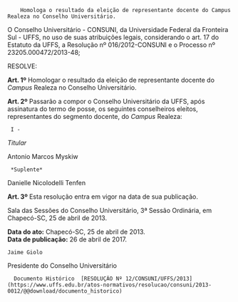         Homologa o resultado da eleição de representante docente do Campus Realeza no Conselho Universitário.  

O Conselho Universitário - CONSUNI, da Universidade Federal da Fronteira Sul - UFFS, no uso de suas atribuições legais, considerando o art. 17 do Estatuto da UFFS, a Resolução nº 016/2012-CONSUNI e o Processo nº 23205.000472/2013-48;

 RESOLVE:

 **Art. 1º** Homologar o resultado da eleição de representante docente do *Campus* Realeza no Conselho Universitário.

 **Art. 2º** Passarão a compor o Conselho Universitário da UFFS, após assinatura do termo de posse, os seguintes conselheiros eleitos, representantes do segmento docente, do *Campus* Realeza:

     I -

   *Titular*

   Antonio Marcos Myskiw

     *Suplente*

   Danielle Nicolodelli Tenfen

      

 **Art. 3º** Esta resolução entra em vigor na data de sua publicação.

 Sala das Sessões do Conselho Universitário, 3ª Sessão Ordinária, em Chapecó-SC, 25 de abril de 2013.

   **Data do ato:** Chapecó-SC, 25 de abril de 2013.   
 **Data de publicação:**  26 de abril de 2017. 

    Jaime Giolo   
 Presidente do Conselho Universitário 

      Documento Histórico  [RESOLUÇÃO Nº 12/CONSUNI/UFFS/2013](https://www.uffs.edu.br/atos-normativos/resolucao/consuni/2013-0012/@@download/documento_historico)     
      